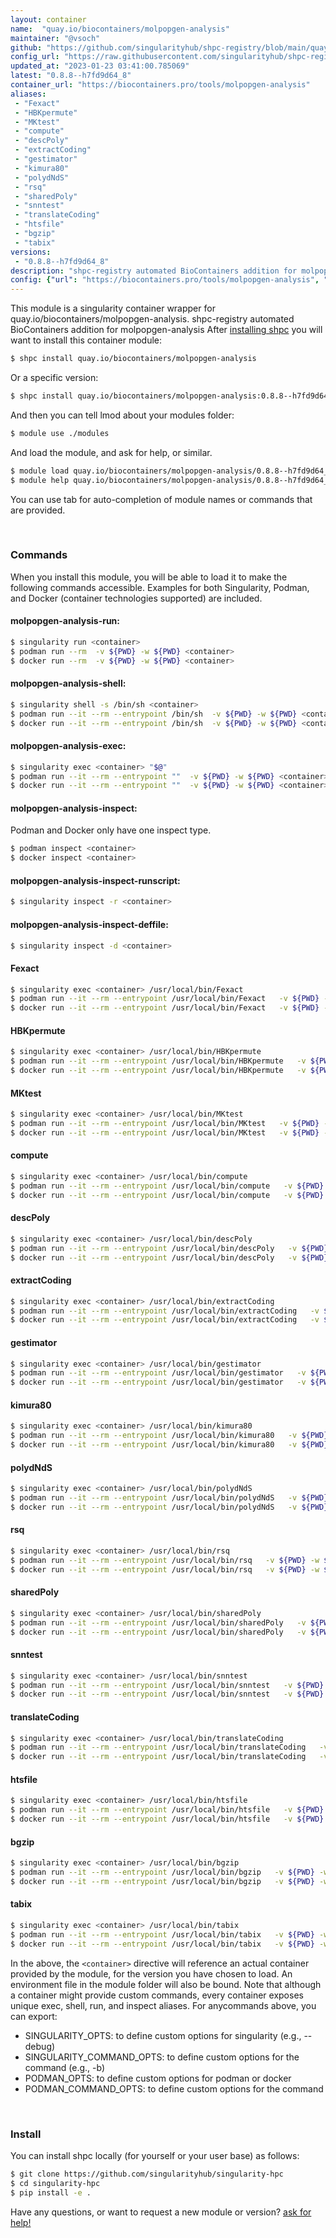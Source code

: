 ```yaml
---
layout: container
name:  "quay.io/biocontainers/molpopgen-analysis"
maintainer: "@vsoch"
github: "https://github.com/singularityhub/shpc-registry/blob/main/quay.io/biocontainers/molpopgen-analysis/container.yaml"
config_url: "https://raw.githubusercontent.com/singularityhub/shpc-registry/main/quay.io/biocontainers/molpopgen-analysis/container.yaml"
updated_at: "2023-01-23 03:41:00.785069"
latest: "0.8.8--h7fd9d64_8"
container_url: "https://biocontainers.pro/tools/molpopgen-analysis"
aliases:
 - "Fexact"
 - "HBKpermute"
 - "MKtest"
 - "compute"
 - "descPoly"
 - "extractCoding"
 - "gestimator"
 - "kimura80"
 - "polydNdS"
 - "rsq"
 - "sharedPoly"
 - "snntest"
 - "translateCoding"
 - "htsfile"
 - "bgzip"
 - "tabix"
versions:
 - "0.8.8--h7fd9d64_8"
description: "shpc-registry automated BioContainers addition for molpopgen-analysis"
config: {"url": "https://biocontainers.pro/tools/molpopgen-analysis", "maintainer": "@vsoch", "description": "shpc-registry automated BioContainers addition for molpopgen-analysis", "latest": {"0.8.8--h7fd9d64_8": "sha256:364436e67b67b7633512c1ff898aac1d3836f1608cfa230345b4394d1fbf1c0d"}, "tags": {"0.8.8--h7fd9d64_8": "sha256:364436e67b67b7633512c1ff898aac1d3836f1608cfa230345b4394d1fbf1c0d"}, "docker": "quay.io/biocontainers/molpopgen-analysis", "aliases": {"Fexact": "/usr/local/bin/Fexact", "HBKpermute": "/usr/local/bin/HBKpermute", "MKtest": "/usr/local/bin/MKtest", "compute": "/usr/local/bin/compute", "descPoly": "/usr/local/bin/descPoly", "extractCoding": "/usr/local/bin/extractCoding", "gestimator": "/usr/local/bin/gestimator", "kimura80": "/usr/local/bin/kimura80", "polydNdS": "/usr/local/bin/polydNdS", "rsq": "/usr/local/bin/rsq", "sharedPoly": "/usr/local/bin/sharedPoly", "snntest": "/usr/local/bin/snntest", "translateCoding": "/usr/local/bin/translateCoding", "htsfile": "/usr/local/bin/htsfile", "bgzip": "/usr/local/bin/bgzip", "tabix": "/usr/local/bin/tabix"}}
---
```


This module is a singularity container wrapper for quay.io/biocontainers/molpopgen-analysis.
shpc-registry automated BioContainers addition for molpopgen-analysis
After [installing shpc](#install) you will want to install this container module:


```bash
$ shpc install quay.io/biocontainers/molpopgen-analysis
```

Or a specific version:

```bash
$ shpc install quay.io/biocontainers/molpopgen-analysis:0.8.8--h7fd9d64_8
```

And then you can tell lmod about your modules folder:

```bash
$ module use ./modules
```

And load the module, and ask for help, or similar.

```bash
$ module load quay.io/biocontainers/molpopgen-analysis/0.8.8--h7fd9d64_8
$ module help quay.io/biocontainers/molpopgen-analysis/0.8.8--h7fd9d64_8
```

You can use tab for auto-completion of module names or commands that are provided.

<br>

### Commands

When you install this module, you will be able to load it to make the following commands accessible.
Examples for both Singularity, Podman, and Docker (container technologies supported) are included.

#### molpopgen-analysis-run:

```bash
$ singularity run <container>
$ podman run --rm  -v ${PWD} -w ${PWD} <container>
$ docker run --rm  -v ${PWD} -w ${PWD} <container>
```

#### molpopgen-analysis-shell:

```bash
$ singularity shell -s /bin/sh <container>
$ podman run --it --rm --entrypoint /bin/sh  -v ${PWD} -w ${PWD} <container>
$ docker run --it --rm --entrypoint /bin/sh  -v ${PWD} -w ${PWD} <container>
```

#### molpopgen-analysis-exec:

```bash
$ singularity exec <container> "$@"
$ podman run --it --rm --entrypoint ""  -v ${PWD} -w ${PWD} <container> "$@"
$ docker run --it --rm --entrypoint ""  -v ${PWD} -w ${PWD} <container> "$@"
```

#### molpopgen-analysis-inspect:

Podman and Docker only have one inspect type.

```bash
$ podman inspect <container>
$ docker inspect <container>
```

#### molpopgen-analysis-inspect-runscript:

```bash
$ singularity inspect -r <container>
```

#### molpopgen-analysis-inspect-deffile:

```bash
$ singularity inspect -d <container>
```


#### Fexact

```bash
$ singularity exec <container> /usr/local/bin/Fexact
$ podman run --it --rm --entrypoint /usr/local/bin/Fexact   -v ${PWD} -w ${PWD} <container> -c " $@"
$ docker run --it --rm --entrypoint /usr/local/bin/Fexact   -v ${PWD} -w ${PWD} <container> -c " $@"
```


#### HBKpermute

```bash
$ singularity exec <container> /usr/local/bin/HBKpermute
$ podman run --it --rm --entrypoint /usr/local/bin/HBKpermute   -v ${PWD} -w ${PWD} <container> -c " $@"
$ docker run --it --rm --entrypoint /usr/local/bin/HBKpermute   -v ${PWD} -w ${PWD} <container> -c " $@"
```


#### MKtest

```bash
$ singularity exec <container> /usr/local/bin/MKtest
$ podman run --it --rm --entrypoint /usr/local/bin/MKtest   -v ${PWD} -w ${PWD} <container> -c " $@"
$ docker run --it --rm --entrypoint /usr/local/bin/MKtest   -v ${PWD} -w ${PWD} <container> -c " $@"
```


#### compute

```bash
$ singularity exec <container> /usr/local/bin/compute
$ podman run --it --rm --entrypoint /usr/local/bin/compute   -v ${PWD} -w ${PWD} <container> -c " $@"
$ docker run --it --rm --entrypoint /usr/local/bin/compute   -v ${PWD} -w ${PWD} <container> -c " $@"
```


#### descPoly

```bash
$ singularity exec <container> /usr/local/bin/descPoly
$ podman run --it --rm --entrypoint /usr/local/bin/descPoly   -v ${PWD} -w ${PWD} <container> -c " $@"
$ docker run --it --rm --entrypoint /usr/local/bin/descPoly   -v ${PWD} -w ${PWD} <container> -c " $@"
```


#### extractCoding

```bash
$ singularity exec <container> /usr/local/bin/extractCoding
$ podman run --it --rm --entrypoint /usr/local/bin/extractCoding   -v ${PWD} -w ${PWD} <container> -c " $@"
$ docker run --it --rm --entrypoint /usr/local/bin/extractCoding   -v ${PWD} -w ${PWD} <container> -c " $@"
```


#### gestimator

```bash
$ singularity exec <container> /usr/local/bin/gestimator
$ podman run --it --rm --entrypoint /usr/local/bin/gestimator   -v ${PWD} -w ${PWD} <container> -c " $@"
$ docker run --it --rm --entrypoint /usr/local/bin/gestimator   -v ${PWD} -w ${PWD} <container> -c " $@"
```


#### kimura80

```bash
$ singularity exec <container> /usr/local/bin/kimura80
$ podman run --it --rm --entrypoint /usr/local/bin/kimura80   -v ${PWD} -w ${PWD} <container> -c " $@"
$ docker run --it --rm --entrypoint /usr/local/bin/kimura80   -v ${PWD} -w ${PWD} <container> -c " $@"
```


#### polydNdS

```bash
$ singularity exec <container> /usr/local/bin/polydNdS
$ podman run --it --rm --entrypoint /usr/local/bin/polydNdS   -v ${PWD} -w ${PWD} <container> -c " $@"
$ docker run --it --rm --entrypoint /usr/local/bin/polydNdS   -v ${PWD} -w ${PWD} <container> -c " $@"
```


#### rsq

```bash
$ singularity exec <container> /usr/local/bin/rsq
$ podman run --it --rm --entrypoint /usr/local/bin/rsq   -v ${PWD} -w ${PWD} <container> -c " $@"
$ docker run --it --rm --entrypoint /usr/local/bin/rsq   -v ${PWD} -w ${PWD} <container> -c " $@"
```


#### sharedPoly

```bash
$ singularity exec <container> /usr/local/bin/sharedPoly
$ podman run --it --rm --entrypoint /usr/local/bin/sharedPoly   -v ${PWD} -w ${PWD} <container> -c " $@"
$ docker run --it --rm --entrypoint /usr/local/bin/sharedPoly   -v ${PWD} -w ${PWD} <container> -c " $@"
```


#### snntest

```bash
$ singularity exec <container> /usr/local/bin/snntest
$ podman run --it --rm --entrypoint /usr/local/bin/snntest   -v ${PWD} -w ${PWD} <container> -c " $@"
$ docker run --it --rm --entrypoint /usr/local/bin/snntest   -v ${PWD} -w ${PWD} <container> -c " $@"
```


#### translateCoding

```bash
$ singularity exec <container> /usr/local/bin/translateCoding
$ podman run --it --rm --entrypoint /usr/local/bin/translateCoding   -v ${PWD} -w ${PWD} <container> -c " $@"
$ docker run --it --rm --entrypoint /usr/local/bin/translateCoding   -v ${PWD} -w ${PWD} <container> -c " $@"
```


#### htsfile

```bash
$ singularity exec <container> /usr/local/bin/htsfile
$ podman run --it --rm --entrypoint /usr/local/bin/htsfile   -v ${PWD} -w ${PWD} <container> -c " $@"
$ docker run --it --rm --entrypoint /usr/local/bin/htsfile   -v ${PWD} -w ${PWD} <container> -c " $@"
```


#### bgzip

```bash
$ singularity exec <container> /usr/local/bin/bgzip
$ podman run --it --rm --entrypoint /usr/local/bin/bgzip   -v ${PWD} -w ${PWD} <container> -c " $@"
$ docker run --it --rm --entrypoint /usr/local/bin/bgzip   -v ${PWD} -w ${PWD} <container> -c " $@"
```


#### tabix

```bash
$ singularity exec <container> /usr/local/bin/tabix
$ podman run --it --rm --entrypoint /usr/local/bin/tabix   -v ${PWD} -w ${PWD} <container> -c " $@"
$ docker run --it --rm --entrypoint /usr/local/bin/tabix   -v ${PWD} -w ${PWD} <container> -c " $@"
```



In the above, the `<container>` directive will reference an actual container provided
by the module, for the version you have chosen to load. An environment file in the
module folder will also be bound. Note that although a container
might provide custom commands, every container exposes unique exec, shell, run, and
inspect aliases. For anycommands above, you can export:

 - SINGULARITY_OPTS: to define custom options for singularity (e.g., --debug)
 - SINGULARITY_COMMAND_OPTS: to define custom options for the command (e.g., -b)
 - PODMAN_OPTS: to define custom options for podman or docker
 - PODMAN_COMMAND_OPTS: to define custom options for the command

<br>

### Install

You can install shpc locally (for yourself or your user base) as follows:

```bash
$ git clone https://github.com/singularityhub/singularity-hpc
$ cd singularity-hpc
$ pip install -e .
```

Have any questions, or want to request a new module or version? [ask for help!](https://github.com/singularityhub/singularity-hpc/issues)